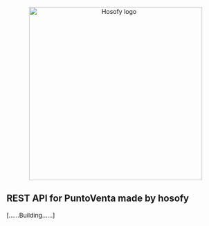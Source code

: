 <p align="center"><a href="https://hosofy.com" target="_blank"><img src="https://hosofy.com/wp-content/uploads/2022/01/Imagotipo-Negativo.png" width="400" alt="Hosofy logo"></a></p>


## REST API for PuntoVenta made by hosofy


[......Building......]